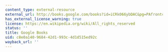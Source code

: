 ```yaml
---
content_type: external-resource
external_url: http://books.google.com/books?id=iCRk066ybDAC&pg=PAfrontcover
has_external_license_warning: true
license: https://en.wikipedia.org/wiki/All_rights_reserved
status: ''
title: Google Books
uid: c8e0a140-9684-42d1-993c-4d1d515ed92c
wayback_url: ''
---
```

